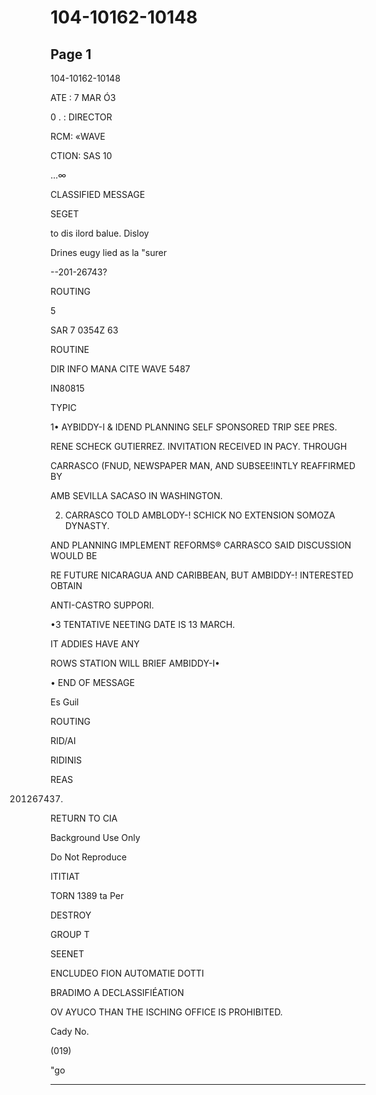 # 104-10162-10148

## Page 1

104-10162-10148

ATE : 7 MAR Ó3

0 . : DIRECTOR

RCM: «WAVE

CTION: SAS 10

...∞

CLASSIFIED MESSAGE

SEGET

to dis ilord balue. Disloy

Drines eugy lied as la "surer

--201-26743?

ROUTING

5

SAR 7 0354Z 63

ROUTINE

DIR INFO MANA CITE WAVE 5487

IN80815

TYPIC

1• AYBIDDY-I & IDEND PLANNING SELF SPONSORED TRIP SEE PRES.

RENE SCHECK GUTIERREZ. INVITATION RECEIVED IN PACY. THROUGH

CARRASCO (FNUD, NEWSPAPER MAN, AND SUBSEE!INTLY REAFFIRMED BY

AMB SEVILLA SACASO IN WASHINGTON.

2. CARRASCO TOLD AMBLODY-! SCHICK NO EXTENSION SOMOZA DYNASTY.

AND PLANNING IMPLEMENT REFORMS® CARRASCO SAID DISCUSSION WOULD BE

RE FUTURE NICARAGUA AND CARIBBEAN, BUT AMBIDDY-! INTERESTED OBTAIN

ANTI-CASTRO SUPPORI.

•3 TENTATIVE NEETING DATE IS 13 MARCH.

IT ADDIES HAVE ANY

ROWS STATION WILL BRIEF AMBIDDY-I•

• END OF MESSAGE

Es Guil

ROUTING

RID/AI

RIDINIS

REAS

201267437.

RETURN TO CIA

Background Use Only

Do Not Reproduce

ITITIAT

TORN 1389 ta Per

DESTROY

GROUP T

SEENET

ENCLUDEO FION AUTOMATIE DOTTI

BRADIMO A DECLASSIFIÉATION

OV AYUCO THAN THE ISCHING OFFICE IS PROHIBITED.

Cady No.

(019)

"go

---

